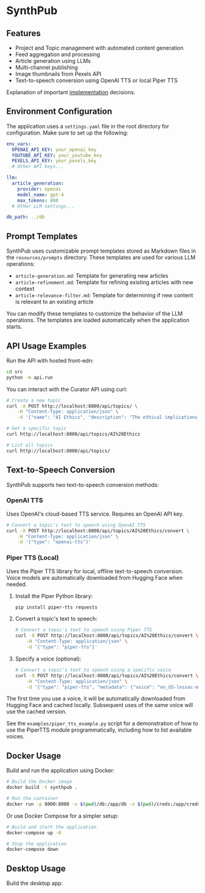 # SynthPub

## Features

- Project and Topic management with automated content generation
- Feed aggregation and processing
- Article generation using LLMs
- Multi-channel publishing
- Image thumbnails from Pexels API
- Text-to-speech conversion using OpenAI TTS or local Piper TTS

Explanation of important [implementation](IMPLEMENTATION.md) decisions.

## Environment Configuration

The application uses a `settings.yaml` file in the root directory for configuration. Make sure to set up the following:

```yaml
env_vars:
  OPENAI_API_KEY: your_openai_key
  YOUTUBE_API_KEY: your_youtube_key
  PEXELS_API_KEY: your_pexels_key
  # Other API keys...

llm:
  article_generation:
    provider: openai
    model_name: gpt-4
    max_tokens: 800
  # Other LLM settings...

db_path: ../db
```

## Prompt Templates

SynthPub uses customizable prompt templates stored as Markdown files in the `resources/prompts` directory. These templates are used for various LLM operations:

- `article-generation.md`: Template for generating new articles
- `article-refinement.md`: Template for refining existing articles with new context
- `article-relevance-filter.md`: Template for determining if new content is relevant to an existing article

You can modify these templates to customize the behavior of the LLM operations. The templates are loaded automatically when the application starts.

## API Usage Examples

Run the API with hosted front-edn:

```bash
cd src
python -m api.run
```

You can interact with the Curator API using curl:

```bash
# Create a new topic
curl -X POST http://localhost:8000/api/topics/ \
    -H "Content-Type: application/json" \
    -d '{"name": "AI Ethics", "description": "The ethical implications of artificial intelligence in modern society"}'

# Get a specific topic
curl http://localhost:8000/api/topics/AI%20Ethics

# List all topics
curl http://localhost:8000/api/topics/
```

## Text-to-Speech Conversion

SynthPub supports two text-to-speech conversion methods:

### OpenAI TTS

Uses OpenAI's cloud-based TTS service. Requires an OpenAI API key.

```bash
# Convert a topic's text to speech using OpenAI TTS
curl -X POST http://localhost:8000/api/topics/AI%20Ethics/convert \
    -H "Content-Type: application/json" \
    -d '{"type": "openai-tts"}'
```

### Piper TTS (Local)

Uses the Piper TTS library for local, offline text-to-speech conversion. Voice models are automatically downloaded from Hugging Face when needed.

1. Install the Piper Python library:

   ```bash
   pip install piper-tts requests
   ```

2. Convert a topic's text to speech:

   ```bash
   # Convert a topic's text to speech using Piper TTS
   curl -X POST http://localhost:8000/api/topics/AI%20Ethics/convert \
       -H "Content-Type: application/json" \
       -d '{"type": "piper-tts"}'
   ```

3. Specify a voice (optional):

   ```bash
   # Convert a topic's text to speech using a specific voice
   curl -X POST http://localhost:8000/api/topics/AI%20Ethics/convert \
       -H "Content-Type: application/json" \
       -d '{"type": "piper-tts", "metadata": {"voice": "en_US-lessac-medium"}}'
   ```

The first time you use a voice, it will be automatically downloaded from Hugging Face and cached locally. Subsequent uses of the same voice will use the cached version.

See the `examples/piper_tts_example.py` script for a demonstration of how to use the PiperTTS module programmatically, including how to list available voices.

## Docker Usage

Build and run the application using Docker:

```bash
# Build the Docker image
docker build -t synthpub .

# Run the container
docker run -p 8000:8000 -v $(pwd)/db:/app/db -v $(pwd)/creds:/app/creds synthpub
```

Or use Docker Compose for a simpler setup:

```bash
# Build and start the application
docker-compose up -d

# Stop the application
docker-compose down
```

## Desktop Usage

Build the desktop app:

```
